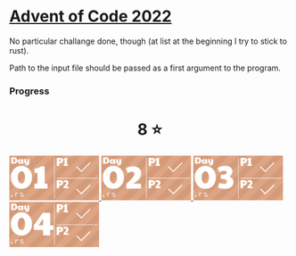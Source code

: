 # [Advent of Code 2022](https://adventofcode.com/2022/about)
No particular challange done, though (at list at the beginning I try to stick to rust).

Path to the input file should be passed as a first argument to the program.

### Progress
<!-- AOC TILES BEGIN -->
<h1 align="center">
  8 ⭐
</h1>
<a href="Day 1/src/main.rs">
  <img src="Media/2022/01.png" width="161px">
</a>
<a href="Day 2/src/main.rs">
  <img src="Media/2022/02.png" width="161px">
</a>
<a href="Day 3/src/main.rs">
  <img src="Media/2022/03.png" width="161px">
</a>
<a href="Day 4/src/main.rs">
  <img src="Media/2022/04.png" width="161px">
</a>
<!-- AOC TILES END -->